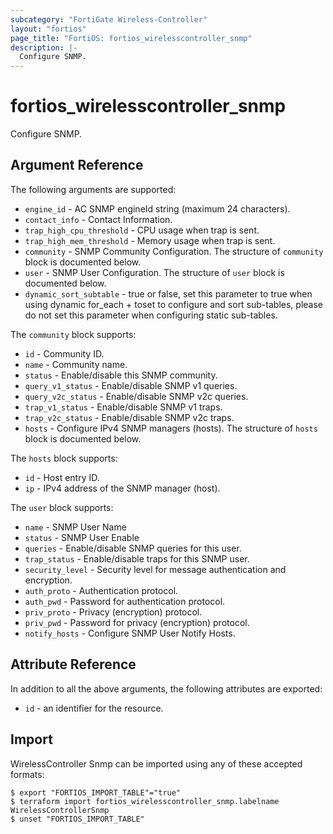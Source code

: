 ```yaml
---
subcategory: "FortiGate Wireless-Controller"
layout: "fortios"
page_title: "FortiOS: fortios_wirelesscontroller_snmp"
description: |-
  Configure SNMP.
---
```


# fortios_wirelesscontroller_snmp
Configure SNMP.

## Argument Reference

The following arguments are supported:

* `engine_id` - AC SNMP engineId string (maximum 24 characters).
* `contact_info` - Contact Information.
* `trap_high_cpu_threshold` - CPU usage when trap is sent.
* `trap_high_mem_threshold` - Memory usage when trap is sent.
* `community` - SNMP Community Configuration. The structure of `community` block is documented below.
* `user` - SNMP User Configuration. The structure of `user` block is documented below.
* `dynamic_sort_subtable` - true or false, set this parameter to true when using dynamic for_each + toset to configure and sort sub-tables, please do not set this parameter when configuring static sub-tables.

The `community` block supports:

* `id` - Community ID.
* `name` - Community name.
* `status` - Enable/disable this SNMP community.
* `query_v1_status` - Enable/disable SNMP v1 queries.
* `query_v2c_status` - Enable/disable SNMP v2c queries.
* `trap_v1_status` - Enable/disable SNMP v1 traps.
* `trap_v2c_status` - Enable/disable SNMP v2c traps.
* `hosts` - Configure IPv4 SNMP managers (hosts). The structure of `hosts` block is documented below.

The `hosts` block supports:

* `id` - Host entry ID.
* `ip` - IPv4 address of the SNMP manager (host).

The `user` block supports:

* `name` - SNMP User Name
* `status` - SNMP User Enable
* `queries` - Enable/disable SNMP queries for this user.
* `trap_status` - Enable/disable traps for this SNMP user.
* `security_level` - Security level for message authentication and encryption.
* `auth_proto` - Authentication protocol.
* `auth_pwd` - Password for authentication protocol.
* `priv_proto` - Privacy (encryption) protocol.
* `priv_pwd` - Password for privacy (encryption) protocol.
* `notify_hosts` - Configure SNMP User Notify Hosts.


## Attribute Reference

In addition to all the above arguments, the following attributes are exported:
* `id` - an identifier for the resource.

## Import

WirelessController Snmp can be imported using any of these accepted formats:
```
$ export "FORTIOS_IMPORT_TABLE"="true"
$ terraform import fortios_wirelesscontroller_snmp.labelname WirelessControllerSnmp
$ unset "FORTIOS_IMPORT_TABLE"
```
